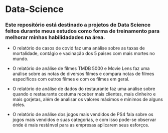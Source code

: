 # Data-Science

### Este repositório está destinado a projetos de Data Science feitos durante meus estudos como forma de treinamento para melhorar minhas habilidadades na área.

- O relatório de casos de covid faz uma análise sobre as taxas de mortalidade, contágio e vacinação dos 5 paises com mais mortes no mundo.

- O relatório de análise de filmes TMDB 5000 e Movie Lens faz uma análise sobre as notas de diversos filmes e compara notas de filmes específicos com outros filmes e com os filmes em geral.

- O relatório de análise de dados do restaurante faz uma análise sobre quando o restaurante costuma receber mais clientes, mais dinheiro e mais gorjetas, além de analisar os valores máximos e mínimos de alguns deles.

- O relatório de análise dos jogos mais vendidos de PS4 fala sobre os jogos mais vendidos e suas categorias, e com isso pode-se observar onde é mais restánvel para as empresas aplicarem seus esforços.
